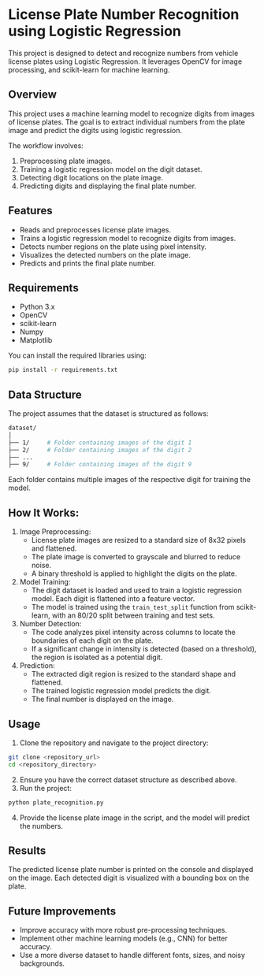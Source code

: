 # License Plate Number Recognition using Logistic Regression

This project is designed to detect and recognize numbers from vehicle license plates using Logistic Regression. It leverages OpenCV for image processing, and scikit-learn for machine learning.
  
## Overview
This project uses a machine learning model to recognize digits from images of license plates. The goal is to extract individual numbers from the plate image and predict the digits using logistic regression.

The workflow involves:
1. Preprocessing plate images.
2. Training a logistic regression model on the digit dataset.
3. Detecting digit locations on the plate image.
4. Predicting digits and displaying the final plate number.

## Features
- Reads and preprocesses license plate images.
- Trains a logistic regression model to recognize digits from images.
- Detects number regions on the plate using pixel intensity.
- Visualizes the detected numbers on the plate image.
- Predicts and prints the final plate number.

## Requirements
- Python 3.x
- OpenCV
- scikit-learn
- Numpy
- Matplotlib

You can install the required libraries using:
```bash
pip install -r requirements.txt
```

## Data Structure
The project assumes that the dataset is structured as follows:
```bash
dataset/
│
├── 1/     # Folder containing images of the digit 1
├── 2/     # Folder containing images of the digit 2
├── ...
├── 9/     # Folder containing images of the digit 9
```
Each folder contains multiple images of the respective digit for training the model.

## How It Works:

1. Image Preprocessing:
    - License plate images are resized to a standard size of 8x32 pixels and flattened.
    - The plate image is converted to grayscale and blurred to reduce noise.
    - A binary threshold is applied to highlight the digits on the plate.
2. Model Training:
    - The digit dataset is loaded and used to train a logistic regression model. Each digit is flattened into a feature vector.
    - The model is trained using the `train_test_split` function from scikit-learn, with an 80/20 split between training and test sets.
3. Number Detection:
    - The code analyzes pixel intensity across columns to locate the boundaries of each digit on the plate.
    - If a significant change in intensity is detected (based on a threshold), the region is isolated as a potential digit.
4. Prediction:
    - The extracted digit region is resized to the standard shape and flattened.
    - The trained logistic regression model predicts the digit.
    - The final number is displayed on the image.
  
## Usage
1. Clone the repository and navigate to the project directory:
```bash
git clone <repository_url>
cd <repository_directory>
```
2. Ensure you have the correct dataset structure as described above.
3. Run the project:
```bash
python plate_recognition.py
```
4. Provide the license plate image in the script, and the model will predict the numbers.

## Results
The predicted license plate number is printed on the console and displayed on the image. Each detected digit is visualized with a bounding box on the plate.

## Future Improvements
- Improve accuracy with more robust pre-processing techniques.
- Implement other machine learning models (e.g., CNN) for better accuracy.
- Use a more diverse dataset to handle different fonts, sizes, and noisy backgrounds.


